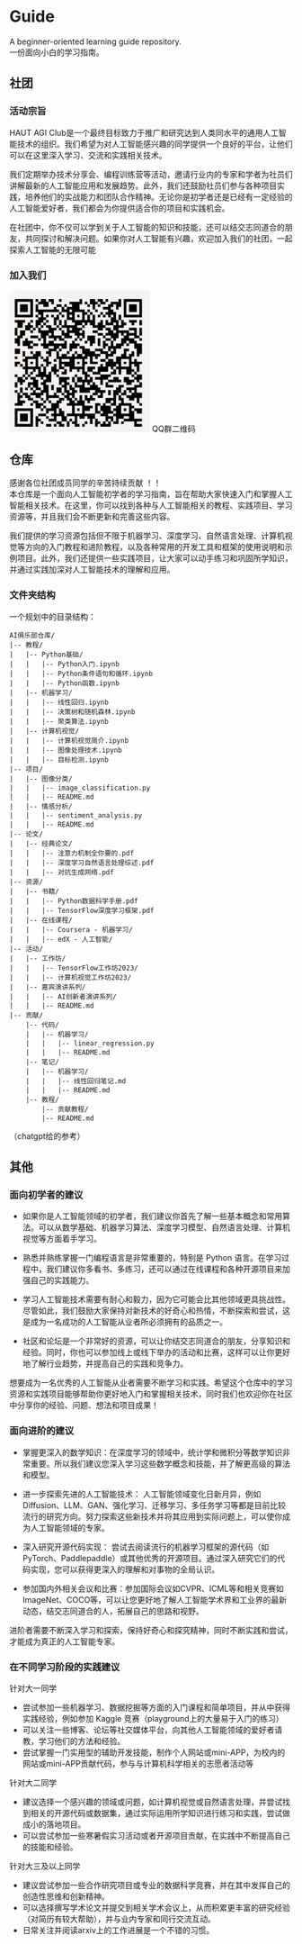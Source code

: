 # Guide
A beginner-oriented learning guide repository.  
一份面向小白的学习指南。

## 社团
### 活动宗旨
HAUT AGI Club是一个最终目标致力于推广和研究达到人类同水平的通用人工智能技术的组织。我们希望为对人工智能感兴趣的同学提供一个良好的平台，让他们可以在这里深入学习、交流和实践相关技术。

我们定期举办技术分享会、编程训练营等活动，邀请行业内的专家和学者为社员们讲解最新的人工智能应用和发展趋势。此外，我们还鼓励社员们参与各种项目实践，培养他们的实战能力和团队合作精神。无论你是初学者还是已经有一定经验的人工智能爱好者，我们都会为你提供适合你的项目和实践机会。

在社团中，你不仅可以学到关于人工智能的知识和技能，还可以结交志同道合的朋友，共同探讨和解决问题。如果你对人工智能有兴趣，欢迎加入我们的社团，一起探索人工智能的无限可能

### 加入我们
<img src="./about/社团二维码.jpg" alt="qrcode" width="250"/>  
QQ群二维码

## 仓库
感谢各位社团成员同学的辛苦持续贡献 ！！  
本仓库是一个面向人工智能初学者的学习指南，旨在帮助大家快速入门和掌握人工智能相关技术。在这里，你可以找到各种与人工智能相关的教程、实践项目、学习资源等，并且我们会不断更新和完善这些内容。

我们提供的学习资源包括但不限于机器学习、深度学习、自然语言处理、计算机视觉等方向的入门教程和进阶教程，以及各种常用的开发工具和框架的使用说明和示例项目。此外，我们还提供一些实践项目，让大家可以动手练习和巩固所学知识，并通过实践加深对人工智能技术的理解和应用。

### 文件夹结构
一个规划中的目录结构：
```
AI俱乐部仓库/
|-- 教程/
|   |-- Python基础/
|   |   |-- Python入门.ipynb
|   |   |-- Python条件语句和循环.ipynb
|   |   |-- Python函数.ipynb
|   |-- 机器学习/
|   |   |-- 线性回归.ipynb
|   |   |-- 决策树和随机森林.ipynb
|   |   |-- 聚类算法.ipynb
|   |-- 计算机视觉/
|   |   |-- 计算机视觉简介.ipynb
|   |   |-- 图像处理技术.ipynb
|   |   |-- 目标检测.ipynb
|-- 项目/
|   |-- 图像分类/
|   |   |-- image_classification.py
|   |   |-- README.md
|   |-- 情感分析/
|   |   |-- sentiment_analysis.py
|   |   |-- README.md
|-- 论文/
|   |-- 经典论文/
|   |   |-- 注意力机制全你要的.pdf
|   |   |-- 深度学习自然语言处理综述.pdf
|   |   |-- 对抗生成网络.pdf
|-- 资源/
|   |-- 书籍/
|   |   |-- Python数据科学手册.pdf
|   |   |-- TensorFlow深度学习框架.pdf
|   |-- 在线课程/
|   |   |-- Coursera - 机器学习/
|   |   |-- edX - 人工智能/
|-- 活动/
|   |-- 工作坊/
|   |   |-- TensorFlow工作坊2023/
|   |   |-- 计算机视觉工作坊2023/
|   |-- 嘉宾演讲系列/
|   |   |-- AI创新者演讲系列/
|   |   |-- README.md
|-- 贡献/
    |-- 代码/
    |   |-- 机器学习/
    |   |   |-- linear_regression.py
    |   |   |-- README.md
    |-- 笔记/
    |   |-- 机器学习/
    |   |   |-- 线性回归笔记.md
    |   |   |-- README.md
    |-- 教程/
        |-- 贡献教程/
        |-- README.md
```
（chatgpt给的参考）

## 其他
### 面向初学者的建议 
- 如果你是人工智能领域的初学者，我们建议你首先了解一些基本概念和常用算法。可以从数学基础、机器学习算法、深度学习模型、自然语言处理、计算机视觉等方面着手学习。

- 熟悉并熟练掌握一门编程语言是非常重要的，特别是 Python 语言。在学习过程中，我们建议你多看书、多练习，还可以通过在线课程和各种开源项目来加强自己的实践能力。

- 学习人工智能技术需要有耐心和毅力，因为它可能会比其他领域更具挑战性。尽管如此，我们鼓励大家保持对新技术的好奇心和热情，不断探索和尝试，这是成为一名成功的人工智能从业者所必须拥有的品质之一。

- 社区和论坛是一个非常好的资源，可以让你结交志同道合的朋友，分享知识和经验。同时，你也可以参加线上或线下举办的活动和比赛，这样可以让你更好地了解行业趋势，并提高自己的实践和竞争力。

想要成为一名优秀的人工智能从业者需要不断学习和实践。希望这个仓库中的学习资源和实践项目能够帮助你更好地入门和掌握相关技术，同时我们也欢迎你在社区中分享你的经验、问题、想法和项目成果！


### 面向进阶的建议
- 掌握更深入的数学知识：在深度学习的领域中，统计学和微积分等数学知识非常重要。所以我们建议您深入学习这些数学概念和技能，并了解更高级的算法和模型。

- 进一步探索先进的人工智能技术： 人工智能领域变化日新月异，例如 Diffusion、LLM、GAN、强化学习、迁移学习、多任务学习等都是目前比较流行的研究方向。努力探索这些新技术并将其应用到实际问题上，可以使你成为人工智能领域的专家。

- 深入研究开源代码实现： 尝试去阅读流行的机器学习框架的源代码（如PyTorch、Paddlepaddle）或其他优秀的开源项目。通过深入研究它们的代码实现，您可以获得更深入的理解和对事物的全局认识。

- 参加国内外相关会议和比赛：参加国际会议如CVPR、ICML等和相关竞赛如ImageNet、COCO等，可以让您更好地了解人工智能学术界和工业界的最新动态，结交志同道合的人，拓展自己的思路和视野。

进阶者需要不断深入学习和探索，保持好奇心和探究精神，同时不断实践和尝试，才能成为真正的人工智能专家。

### 在不同学习阶段的实践建议
 针对大一同学
- 尝试参加一些机器学习、数据挖掘等方面的入门课程和简单项目，并从中获得实践经验，例如参加 Kaggle 竞赛（playground上的大量易于入门的练习）
- 可以关注一些博客、论坛等社交媒体平台，向其他人工智能领域的爱好者请教，学习他们的方法和经验。
- 尝试掌握一门实用型的辅助开发技能，制作个人网站或mini-APP，为校内的网站或mini-APP贡献代码，参与与计算机科学相关的志愿者活动等

 针对大二同学
- 建议选择一个感兴趣的领域或问题，如计算机视觉或自然语言处理，并尝试找到相关的开源代码或数据集，通过实际运用所学知识进行练习和实践，尝试做成小的落地项目。
- 可以尝试参加一些寒暑假实习活动或者开源项目贡献，在实践中不断提高自己的技能和经验。

 针对大三及以上同学
- 建议尝试参加一些合作研究项目或专业的数据科学竞赛，并在其中发挥自己的创造性思维和创新精神。
- 可以选择撰写学术论文并提交到相关学术会议上，从而积累更丰富的研究经验（对简历有较大帮助），并与业内专家和同行交流互动。
- 日常关注并阅读arxiv上的工作进展是一个不错的习惯。  

